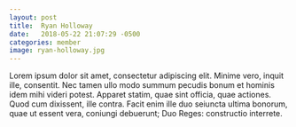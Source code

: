 ```yaml
---
layout: post
title:  Ryan Holloway
date:   2018-05-22 21:07:29 -0500
categories: member
image: ryan-holloway.jpg
---
```

Lorem ipsum dolor sit amet, consectetur adipiscing elit. Minime vero, inquit ille, consentit. Nec tamen ullo modo summum pecudis bonum et hominis idem mihi videri potest. Apparet statim, quae sint officia, quae actiones. Quod cum dixissent, ille contra. Facit enim ille duo seiuncta ultima bonorum, quae ut essent vera, coniungi debuerunt; Duo Reges: constructio interrete.
